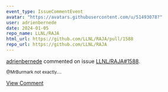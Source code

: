 ```yaml
---
event_type: IssueCommentEvent
avatar: "https://avatars.githubusercontent.com/u/51493078?"
user: adrienbernede
date: 2024-01-05
repo_name: LLNL/RAJA
html_url: https://github.com/LLNL/RAJA/pull/1588
repo_url: https://github.com/LLNL/RAJA
---
```


<a href='https://github.com/adrienbernede' target='_blank'>adrienbernede</a> commented on issue <a href='https://github.com/LLNL/RAJA/pull/1588' target='_blank'>LLNL/RAJA#1588</a>.

<small>@MrBurmark not exactly....</small>

<a href='https://github.com/LLNL/RAJA/pull/1588' target='_blank'>View Comment</a>